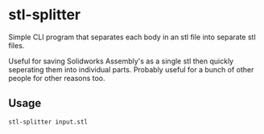 # stl-splitter
Simple CLI program that separates each body in an stl file into separate stl files.

Useful for saving Solidworks Assembly's as a single stl then quickly seperating them into individual parts.
Probably useful for a bunch of other people for other reasons too.

## Usage
```
stl-splitter input.stl
```